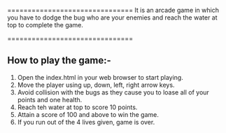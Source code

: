 ===============================
It is an arcade game in which you have to dodge the bug who are your enemies and reach the water at top to complete the game.

===============================
## How to play the game:-
1. Open the index.html in your web browser to start playing.
2. Move the player using up, down, left, right arrow keys.
3. Avoid collision with the bugs as they cause you to loase all of your      points and one health.
4. Reach teh water at top to score 10 points.
5. Attain a score of 100 and above to win the game.
6. If you run out of the 4 lives given, game is over.